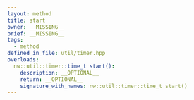 ```yaml
---
layout: method
title: start
owner: __MISSING__
brief: __MISSING__
tags:
  - method
defined_in_file: util/timer.hpp
overloads:
  nw::util::timer::time_t start():
    description: __OPTIONAL__
    return: __OPTIONAL__
    signature_with_names: nw::util::timer::time_t start()
---
```

